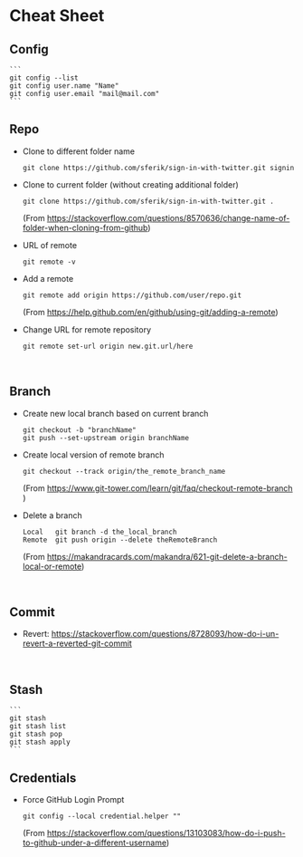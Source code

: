 # Cheat Sheet

## Config
	```
	git config --list
	git config user.name "Name"
	git config user.email "mail@mail.com"
	```

## Repo

- Clone to different folder name
	```
	git clone https://github.com/sferik/sign-in-with-twitter.git signin
	```
	
- Clone to current folder (without creating additional folder)
	```
	git clone https://github.com/sferik/sign-in-with-twitter.git .
	```
	(From https://stackoverflow.com/questions/8570636/change-name-of-folder-when-cloning-from-github)
	
- URL of remote
	```	
	git remote -v
	```
- Add a remote
	```
	git remote add origin https://github.com/user/repo.git
	```
	(From <https://help.github.com/en/github/using-git/adding-a-remote>)

- Change URL for remote repository
	```
	git remote set-url origin new.git.url/here
	```

&nbsp; 
## Branch
- Create new local branch based on current branch
	```
	git checkout -b "branchName"
	git push --set-upstream origin branchName
	```
- Create local version of remote branch
	```
	git checkout --track origin/the_remote_branch_name
	```
	(From <https://www.git-tower.com/learn/git/faq/checkout-remote-branch> )

- Delete a branch
	```
	Local	git branch -d the_local_branch
	Remote	git push origin --delete theRemoteBranch 
	```
	(From https://makandracards.com/makandra/621-git-delete-a-branch-local-or-remote)

&nbsp; 
## Commit
- Revert: 
	https://stackoverflow.com/questions/8728093/how-do-i-un-revert-a-reverted-git-commit


&nbsp; 
## Stash
	```
	git stash
	git stash list
	git stash pop
	git stash apply
	```

## Credentials

- Force GitHub Login Prompt
	```
	git config --local credential.helper ""
	```
	(From https://stackoverflow.com/questions/13103083/how-do-i-push-to-github-under-a-different-username)
